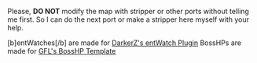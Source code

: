 Please, **DO NOT** modify the map with stripper or other ports without telling me first.
So I can do the next port or make a stripper here myself with your help.

[b]entWatches[/b] are made for [DarkerZ's entWatch Plugin](https://github.com/darkerz7/CSGO-Plugins/tree/master/EntWatch_DZ)
BossHPs are made for [GFL's BossHP Template](https://github.com/gflclan-cs-go-ze/ZE-Configs/blob/master/bosshud/template.txt)

